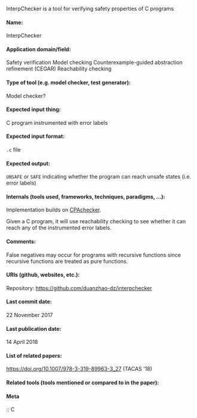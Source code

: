 InterpChecker is a tool for verifying safety properties of C programs

#### Name:
InterpChecker

#### Application domain/field:
Safety verification
Model checking
Counterexample-guided abstraction refinement (CEGAR)
Reachability checking

#### Type of tool (e.g. model checker, test generator):
Model checker?

#### Expected input thing:
C program instrumented with error labels

#### Expected input format:
`.c` file

#### Expected output:
`UNSAFE` or `SAFE` indicating whether the program can reach unsafe states (i.e. error labels)

#### Internals (tools used, frameworks, techniques, paradigms, ...):
Implementation builds on [CPAchecker](Checkers/CPAchecker.md).

Given a C program, it will use reachability checking to see whether it can reach any of the instrumented error labels.

#### Comments:
False negatives may occur for programs with recursive functions since recursive functions are treated as pure functions.

#### URIs (github, websites, etc.):
Repository: https://github.com/duanzhao-dz/interpchecker

#### Last commit date:
22 November 2017

#### Last publication date:
14 April 2018

#### List of related papers:
https://doi.org/10.1007/978-3-319-89963-3_27 (TACAS '18)

#### Related tools (tools mentioned or compared to in the paper):

#### Meta
:: C